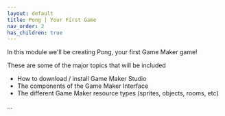 ```yaml
---
layout: default
title: Pong | Your First Game
nav_order: 2
has_children: true
---
```


In this module we'll be creating Pong, your first Game Maker game!

These are some of the major topics that will be included

 * How to download / install Game Maker Studio
 * The components of the Game Maker Interface
 * The different Game Maker resource types (sprites, objects, rooms, etc)

...
